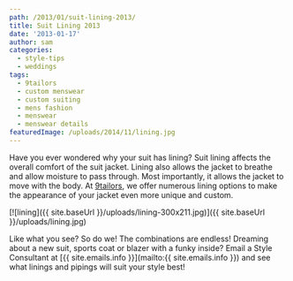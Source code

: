 ```yaml
---
path: /2013/01/suit-lining-2013/
title: Suit Lining 2013
date: '2013-01-17'
author: sam
categories:
  - style-tips
  - weddings
tags:
  - 9tailors
  - custom menswear
  - custom suiting
  - mens fashion
  - menswear
  - menswear details
featuredImage: /uploads/2014/11/lining.jpg
---
```

Have you ever wondered why your suit has lining? Suit lining affects the overall comfort of the suit jacket. Lining also allows the jacket to breathe and allow moisture to pass through. Most importantly, it allows the jacket to move with the body. At [9tailors](http://www.9tailors.com/), we offer numerous lining options to make the appearance of your jacket even more unique and custom.

[![lining]({{ site.baseUrl }}/uploads/lining-300x211.jpg)]({{ site.baseUrl }}/uploads/lining.jpg)

Like what you see? So do we! The combinations are endless! Dreaming about a new suit, sports coat or blazer with a funky inside? Email a Style Consultant at [{{ site.emails.info }}](mailto:{{ site.emails.info }}) and see what linings and pipings will suit your style best!